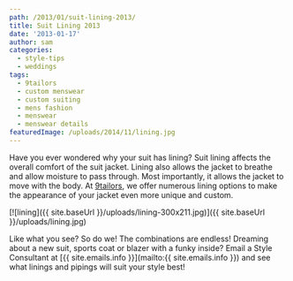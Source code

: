 ```yaml
---
path: /2013/01/suit-lining-2013/
title: Suit Lining 2013
date: '2013-01-17'
author: sam
categories:
  - style-tips
  - weddings
tags:
  - 9tailors
  - custom menswear
  - custom suiting
  - mens fashion
  - menswear
  - menswear details
featuredImage: /uploads/2014/11/lining.jpg
---
```

Have you ever wondered why your suit has lining? Suit lining affects the overall comfort of the suit jacket. Lining also allows the jacket to breathe and allow moisture to pass through. Most importantly, it allows the jacket to move with the body. At [9tailors](http://www.9tailors.com/), we offer numerous lining options to make the appearance of your jacket even more unique and custom.

[![lining]({{ site.baseUrl }}/uploads/lining-300x211.jpg)]({{ site.baseUrl }}/uploads/lining.jpg)

Like what you see? So do we! The combinations are endless! Dreaming about a new suit, sports coat or blazer with a funky inside? Email a Style Consultant at [{{ site.emails.info }}](mailto:{{ site.emails.info }}) and see what linings and pipings will suit your style best!